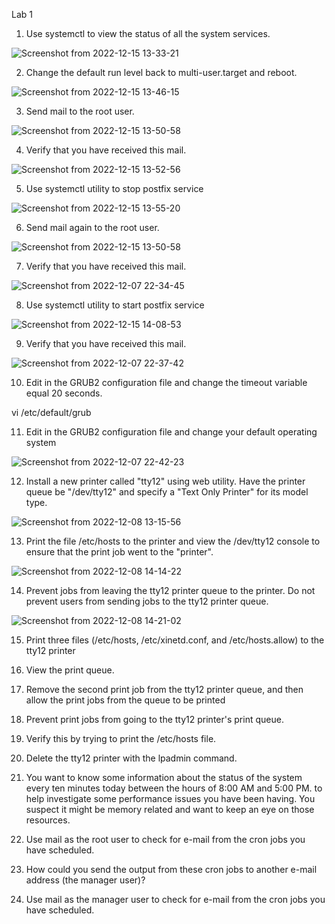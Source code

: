 Lab 1

1. Use systemctl to view the status of all the system services.

![Screenshot from 2022-12-15 13-33-21](https://user-images.githubusercontent.com/110255978/207849312-6da20f2d-7596-4727-9d5b-75b1c769274c.png)


2. Change the default run level back to multi-user.target and reboot.

![Screenshot from 2022-12-15 13-46-15](https://user-images.githubusercontent.com/110255978/207851418-ce844e22-7014-40b7-af34-63beb3b76085.png)


3. Send mail to the root user.

![Screenshot from 2022-12-15 13-50-58](https://user-images.githubusercontent.com/110255978/207852369-809b426c-d547-4578-b95f-3f087c3a8119.png)

4. Verify that you have received this mail.

![Screenshot from 2022-12-15 13-52-56](https://user-images.githubusercontent.com/110255978/207852711-d6a34ab2-52ae-4426-a47a-88ffb05fa186.png)

5. Use systemctl utility to stop postfix service

![Screenshot from 2022-12-15 13-55-20](https://user-images.githubusercontent.com/110255978/207853185-fcb93647-1fdc-4561-8e4b-ac14c9d27557.png)

6. Send mail again to the root user.

![Screenshot from 2022-12-15 13-50-58](https://user-images.githubusercontent.com/110255978/207854848-94e87372-b9b5-4971-9580-fd4e2e03d40d.png)

7. Verify that you have received this mail.

![Screenshot from 2022-12-07 22-34-45](https://user-images.githubusercontent.com/110255978/207856133-1e50da02-7792-41c6-9dad-a072db3822fd.png)

8. Use systemctl utility to start postfix service

![Screenshot from 2022-12-15 14-08-53](https://user-images.githubusercontent.com/110255978/207855691-0f790835-5306-4b52-82e9-a3e29810f568.png)

9. Verify that you have received this mail.

![Screenshot from 2022-12-07 22-37-42](https://user-images.githubusercontent.com/110255978/207855907-18e11f23-2818-404c-a7a3-d3e25111208f.png)

10. Edit in the GRUB2 configuration file and change the timeout variable equal 20
seconds.

vi /etc/default/grub

11. Edit in the GRUB2 configuration file and change your default operating system

![Screenshot from 2022-12-07 22-42-23](https://user-images.githubusercontent.com/110255978/207857042-8b33c997-7de4-4a3d-afca-fa0ab13f4879.png)

12. Install a new printer called "tty12" using web utility. Have the printer queue be "/dev/tty12" and specify a "Text Only Printer" for its model type.

![Screenshot from 2022-12-08 13-15-56](https://user-images.githubusercontent.com/110255978/207858601-15179186-16a0-4a9b-889e-74b960c5fb81.png)

13. Print the file /etc/hosts to the printer and view the /dev/tty12 console to ensure that the print job went to the "printer".

![Screenshot from 2022-12-08 14-14-22](https://user-images.githubusercontent.com/110255978/207858818-4e94e404-6abb-451d-b9d9-e0f6d213f4a6.png)

14. Prevent jobs from leaving the tty12 printer queue to the printer. Do not prevent users from sending jobs to the tty12 printer queue.

![Screenshot from 2022-12-08 14-21-02](https://user-images.githubusercontent.com/110255978/207859466-9173d2e2-ab70-423a-a285-1a4e9ee465e8.png)

15. Print three files (/etc/hosts, /etc/xinetd.conf, and /etc/hosts.allow) to the tty12 printer


16. View the print queue.
17. Remove the second print job from the tty12 printer queue, and then allow the print jobs from
the queue to be printed
18. Prevent print jobs from going to the tty12 printer's print queue.
19. Verify this by trying to print the /etc/hosts file.
20. Delete the tty12 printer with the lpadmin command.
21. You want to know some information about the status of the system every ten minutes today
between the hours of 8:00 AM and 5:00 PM. to help investigate some performance issues you
have been having. You suspect it might be memory related and want to keep an eye on those
resources.
22. Use mail as the root user to check for e-mail from the cron jobs you have scheduled.
23. How could you send the output from these cron jobs to another e-mail address (the manager
user)?
24. Use mail as the manager user to check for e-mail from the cron jobs you have scheduled.
